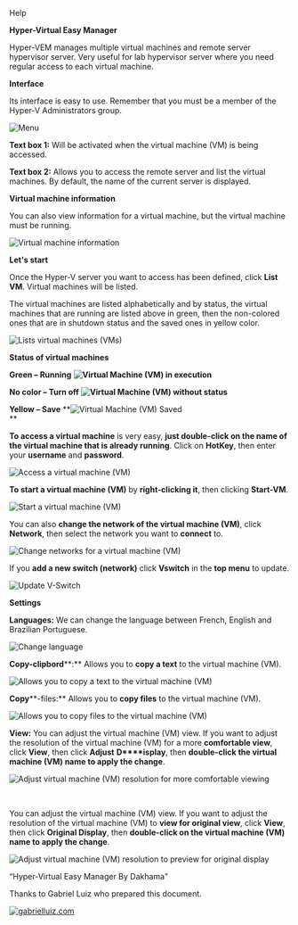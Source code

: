  Help

**Hyper-Virtual Easy Manager**

Hyper-VEM manages multiple virtual machines and remote server hypervisor server. Very useful for lab hypervisor server where you need regular access to each virtual machine.

  

**Interface**

Its interface is easy to use. Remember that you must be a member of the Hyper-V Administrators group.

![Menu](pictures/menu-1-2.png "Menu")

**Text box 1:** Will be activated when the virtual machine (VM) is being accessed.

**Text box 2:** Allows you to access the remote server and list the virtual machines. By default, the name of the current server is displayed.

**Virtual machine information**

You can also view information for a virtual machine, but the virtual machine must be running.

![Virtual machine information](pictures/infor-vm.png "Virtual machine information")

  

**Let's start**

Once the Hyper-V server you want to access has been defined, click **List VM**. Virtual machines will be listed.

The virtual machines are listed alphabetically and by status, the virtual machines that are running are listed above in green, then the non-colored ones that are in shutdown status and the saved ones in yellow color.

![Lists virtual machines (VMs)](pictures/list-vms.png "Lists virtual machines (VMs)")

  

**Status of virtual machines**

**Green – Running** **![Virtual Machine (VM) in execution](pictures/green-status-vms.png "Virtual Machine (VM) in execution")**

**No color – Turn off** **![Virtual Machine (VM) without status](pictures/no-status-vms.png "Virtual Machine (VM) without status")**

**Yellow – Save** **![Virtual Machine (VM) Saved](pictures/yellow-status-vms.png "Virtual Machine (VM) Saved")  
**

**To access a virtual machine** is very easy, **just double-click on the name of the virtual machine that is already running**. Click on **HotKey**, then enter your **username** and **password**.

![Access a virtual machine (VM)](pictures/vm-access.gif "Access a virtual machine (VM)")

  

**To start a virtual machine (VM)** by **right-clicking it**, then clicking **Start-VM**.

![Start a virtual machine (VM)](pictures/start-vm.gif "Start a virtual machine (VM)")

  

You can also **change the network of the virtual machine (VM)**, click **Network**, then select the network you want to **connect** to.

![Change networks for a virtual machine (VM)](pictures/network-vm.gif "Change networks for a virtual machine (VM)")

  

If you **add a new switch (network)** click **Vswitch** in the **top menu** to update.

![Update V-Switch](pictures/new-vswtich.gif "Update V-Switch")

  

**Settings**

**Languages:** We can change the language between French, English and Brazilian Portuguese.

![Change language](pictures/language.gif "Change language")

**Copy-clipbord****:** Allows you to **copy a text** to the virtual machine (VM).

![Allows you to copy a text to the virtual machine (VM)](pictures/copy-clipbord.gif "Allows you to copy a text to the virtual machine (VM)")

**Copy****\-files:** Allows you to **copy files** to the virtual machine (VM).

![Allows you to copy files to the virtual machine (VM)](pictures/copy-files.gif "Allows you to copy files to the virtual machine (VM)") 

**View:** You can adjust the virtual machine (VM) view. If you want to adjust the resolution of the virtual machine (VM) for a more **comfortable view**, click **View**, then click **Adjust** **D****isplay**, then **double-click the virtual machine (VM) name to apply the change**.

![Adjust virtual machine (VM) resolution for more comfortable viewing](pictures/adjust-display.gif "Adjust virtual machine (VM) resolution for more comfortable viewing") 

   

You can adjust the virtual machine (VM) view. If you want to adjust the resolution of the virtual machine (VM) to **view for original view**, click **View**, then click **Original Display**, then **double-click on the virtual machine (VM) name to apply the change**.

![Adjust virtual machine (VM) resolution to preview for original display](pictures/original-display.gif "Adjust virtual machine (VM) resolution to preview for original display")

  

“Hyper-Virtual Easy Manager By Dakhama"

Thanks to Gabriel Luiz who prepared this document.

[![gabrielluiz.com](pictures/logo%202.png "gabrielluiz.com")](https://gabrielluiz.com/)